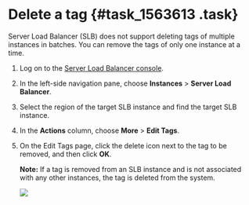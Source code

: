 # Delete a tag {#task_1563613 .task}

Server Load Balancer \(SLB\) does not support deleting tags of multiple instances in batches. You can remove the tags of only one instance at a time.

1.  Log on to the [Server Load Balancer console](https://partners-intl.console.aliyun.com/#/slb). 
2.  In the left-side navigation pane, choose **Instances** \> **Server Load Balancer**.
3.  Select the region of the target SLB instance and find the target SLB instance.
4.  In the **Actions** column, choose **More** \> **Edit Tags**.
5.  On the Edit Tags page, click the delete icon next to the tag to be removed, and then click **OK**. 

    **Note:** If a tag is removed from an SLB instance and is not associated with any other instances, the tag is deleted from the system.

    ![](http://static-aliyun-doc.oss-cn-hangzhou.aliyuncs.com/assets/img/16154/15659260527387_en-US.png)


